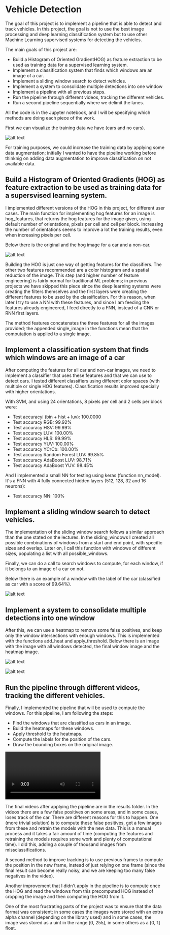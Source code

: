 # Vehicle Detection

The goal of this project is to implement a pipeline that is able to detect and track vehicles. In this project, the goal is not to use the best image processing and deep learning classification system but to use other Machine Learning supervised systems for detecting the vehicles.

The main goals of this project are:

* Build a Histogram of Oriented GradientHOG) as feature extraction to be used as training data for a supervised learning system.
* Implement a classification system that finds which windows are an image of a car.
* Implement a sliding window search to detect vehicles.
* Implement a system to consolidate multiple detections into one window
* Implement a pipeline with all previous steps.
* Run the pipeline through different videos, tracking the different vehicles.
* Run a second pipeline sequentially where we delimit the lanes.

[car_nocar]: ./output_images/car-nocar.png
[car_nocar_hog]: ./output_images/car-nocar-hog.png
[classification_example]: ./output_images/classification-example.png
[window_car]: ./output_images/window-car.png
[window_heat]: ./output_images/window-heat.png
[video1]: ./results/project_video_vehicles.mp4

All the code is in the Jupyter notebook, and I will be specifying which methods are doing each piece of the work.

First we can visualize the training data we have (cars and no cars).

![alt text][car_nocar]

For training purposes, we could increase the training data by applying some data augmentation; initially I wanted to have the pipeline working before thinknig on adding data augmentation to improve classification on not available data.


## Build a Histogram of Oriented Gradients (HOG) as feature extraction to be used as training data for a supersvised learning system.

I implemented different versions of the HOG in this project, for different user cases. The main function for implementing hog features for an image is hog_features, that returns the hog features for the image given, using default number of orientations, pixels per cell and cell per block. Increasing the number of orientations seems to improve a lot the training results, even when increasing pixels per cell.

Below there is the original and the hog image for a car and a non-car.

![alt text][car_nocar_hog]

Building the HOG is just one way of getting features for the classifiers. The other two features recommended are a color histogram and a spatial reduction of the image. This step (and higher number of feature engineering) is fairly normal for traditional ML problems; in previous projects we have skipped this piece since the deep learning systems were creating the filters themselves and the first layers were creating the different features to be used by the classification. For this reason, when later I try to use a NN with these features, and since I am feeding the features already engineered, I feed directly to a FNN, instead of a CNN or RNN first layers.

The method features concatenates the three features for all the images provided; the appended single_image in the functions mean that the computation is applied to a single image.


## Implement a classification system that finds which windows are an image of a car

After computing the features for all car and non-car images, we need to implement a classifier that uses these features and that we can use to detect cars. I tested different classifiers using different color spaces (with multiple or single HOG features). Classification results improved specially with higher orientations.

With SVM, and using 24 orientations, 8 pixels per cell and 2 cells per block were:

* Test accuracyi (bin + hist + luv): 100.0000
* Test accuracy RGB: 99.92%
* Test accuracy HSV: 99.99%
* Test accuracy LUV: 100.00%
* Test accuracy HLS: 99.99%
* Test accuracy YUV: 100.00%
* Test accuracy YCrCb: 100.00%
* Test accuracy Random Forest LUV: 99.85%
* Test accuracy AdaBoost LUV: 98.71%
* Test accuracy AdaBoost YUV: 98.45%

And I implemented a small NN for testing using keras (function nn_model). It's a FNN with 4 fully connected hidden layers (512, 128, 32 and 16 neurons): 

* Test accuracy NN: 100%


## Implement a sliding window search to detect vehicles.

The implementation of the sliding window search follows a similar approach than the one stated on the lectures. In the sliding_windows I created all possible combinations of windows from a start and end point, with specific sizes and overlap. Later on, I call this function with windows of different sizes, populating a list with all possible_windows.

Finally, we can do a call to search windows to compute, for each window, if it belongs to an image of a car on not.

Below there is an example of a window with the label of the car (classified as car with a score of 99.64%).

![alt text][classification_example]


## Implement a system to consolidate multiple detections into one window

After this, we can use a heatmap to remove some false positives, and keep only the window intersections with enough windows. This is implemented with the functions add_heat and apply_threshold. Below there is an image with the image with all windows detected, the final window image and the heatmap image.


![alt text][window_car]

![alt text][window_heat]

## Run the pipeline through different videos, tracking the different vehicles.

Finally, I implemented the pipeline that will be used to compute the windows. For this pipeline, I am following the steps:

* Find the windows that are classified as cars in an image.
* Build the heatmaps for these windows.
* Apply threshold to the heatmaps.
* Compute the labels for the position of the cars.
* Draw the bounding boxes on the original image.

![alt text][video1]

The final videos after applying the pipeline are in the results folder. In the videos there are a few false positives on some areas, and in some cases, loses track of the car. There are different reasons for this to happen. One (more trivial solution) is to compute these false positives, get a few images from these and retrain the models with the new data. This is a manual process and it takes a fair amount of time (computing the features and retraining the models requires some work and plenty of computational time). I did this, adding a couple of thousand images from missclassifications.

A second method to improve tracking is to use previous frames to compute the position in the new frame, instead of just relying on one frame (since the final result can become really noisy, and we are keeping too many false negatives in the video).

Another improvement that I didn't apply in the pipeline is to compute once the HOG and read the windows from this precomputed HOG instead of cropping the image and then computing the HOG from it.

One of the most frustrating parts of the project was to ensure that the data format was consistent; in some cases the images were stored with an extra alpha channel (depending on the library used) and in some cases, the image was stored as a uint in the range [0, 255], in some others as a [0, 1] float.
